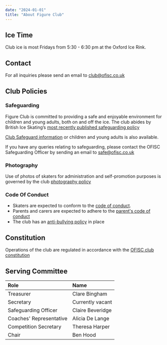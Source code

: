 ```yaml
---
date: "2024-01-01"
title: "About Figure Club"
---
```



## Ice Time

Club ice is most Fridays from 5:30 - 6:30 pm at the Oxford Ice Rink.

## Contact

For all inquiries please send an email to club@ofisc.co.uk

## Club Policies

### Safeguarding

Figure Club is committed to providing a safe and enjoyable environment for children and young adults, both on and off the ice. The club abides by British Ice Skating’s [most recently published safeguarding policy][bis safeguarding policy]

[Club Safeguard information][club safeguarding info] or children and young adults is also available.

If you have any queries relating to safeguarding, please contact the OFISC Safeguarding Officer by sending an email to safe@ofisc.co.uk

### Photography

Use of photos of skaters for administration and self-promotion purposes is governed by the club [photography policy][photography]


### Code Of Conduct

* Skaters are expected to conform to the [code of conduct][].
* Parents and carers are expected to adhere to the [parent's code of conduct][]
* The club has an [anti-bullying policy][anti-bullying] in place

## Constitution

Operations of the club are regulated in accordance with the [OFISC club constitution][constitution]

## Serving Committee


| Role                      | Name              |
| :-                        | :-                |
| Treasurer                 | Clare Bingham     |
| Secretary                 | Currently vacant  |
| Safeguarding Officer      | Claire Beveridge  |
| Coaches' Representative   | Alicia De Lange   | 
| Competition Secretary     | Theresa Harper    |
| Chair                     | Ben Hood          |  

<!-- Links -->

[bis safeguarding policy]:  /policy/BIS-Safeguarding-Policy.pdf
[club safeguarding info]: /policy/OFISC-Safeguarding-Information-for-Members.pdf

[code of conduct]: /policy/OFISC-Code-Of-Conduct.pdf
[parent's code of conduct]: /policy/OFISC-Parents-code-of-conduct.pdf
[anti-bullying]: /policy/OFISC-Anti-Bullying-Policy.pdf

[photography]: /policy/photography
[constitution]: /policy/constitution/